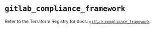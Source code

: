 # `gitlab_compliance_framework`

Refer to the Terraform Registry for docs: [`gitlab_compliance_framework`](https://registry.terraform.io/providers/gitlabhq/gitlab/17.1.0/docs/resources/compliance_framework).
